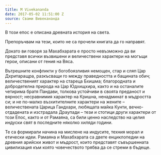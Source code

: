 ```yaml
---
title: M Vivekananda
date: 2017-05-02 11:51:00 Z
source: Свами Вивекананда
---
```


В този епос е описана древната история на света.



Препоръчвам на тези, които не са прочели книгата да го направят.

Докато ви говоря за Махабхарата е просто невъзможно да ви представя всички възвишени и величествени характери на могъщи герои, описани от гения на Вяса. 

Вътрешните конфликти у богобоязливия немощен, стар и сляп Цар Дхритаращра, разкъсващи го между праведността и бащината обич; величественият характер на стареца Бхишма; благородната и добродетелна природа на Цар Юдхищхира, както и на останалите четирима братя Пандави, толкова устойчиви в своята преданост и вярност; несравнимия характер на Кришна, ненадминат в мъдростта си; и не по-малко възхитителните характери на жените – величествената Царица Гандхари, любящата майка Кунти, вечно-отдадената и изстрадала Драупади – тези и стотици други характери от този Епос, както и от Рамаяна, са били ценно наследство на целия индуски свят в последните няколко хиляди години. 

Те са формирали начина на мислене на индусите, техния морал и етически идеи. Рамаяна и Махабхарата са двете енциклопедии на древния арийски живот и мъдрост, които представят съвършенната цивилизация към която човечеството трябва да се стреми в бъдеще.